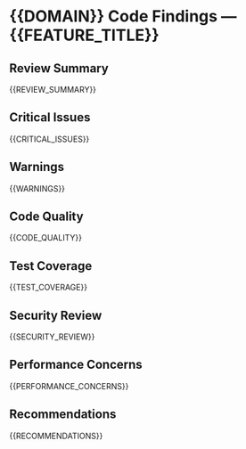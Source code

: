 # {{DOMAIN}} Code Findings — {{FEATURE_TITLE}}

## Review Summary

{{REVIEW_SUMMARY}}

## Critical Issues

{{CRITICAL_ISSUES}}

## Warnings

{{WARNINGS}}

## Code Quality

{{CODE_QUALITY}}

## Test Coverage

{{TEST_COVERAGE}}

## Security Review

{{SECURITY_REVIEW}}

## Performance Concerns

{{PERFORMANCE_CONCERNS}}

## Recommendations

{{RECOMMENDATIONS}}